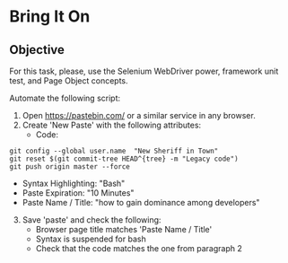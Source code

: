 # Bring It On

## Objective
For this task, please, use the Selenium WebDriver power, framework unit test, and Page Object concepts. 

Automate the following script:

1. Open https://pastebin.com/ or a similar service in any browser.
2. Create 'New Paste' with the following attributes:
   - Code: 
```shell
git config --global user.name  "New Sheriff in Town"
git reset $(git commit-tree HEAD^{tree} -m "Legacy code")
git push origin master --force
```
   - Syntax Highlighting: "Bash"
   - Paste Expiration: "10 Minutes"
   - Paste Name / Title: "how to gain dominance among developers"
3. Save 'paste' and check the following:
   - Browser page title matches 'Paste Name / Title'
   - Syntax is suspended for bash
   - Check that the code matches the one from paragraph 2